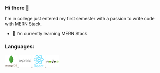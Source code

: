 ### Hi there 👋
I'm in college just entered my first semester with a passion to write code with MERN Stack.

- 🌱 I’m currently learning MERN Stack

<!--
**mgalihpp/mgalihpp** is a ✨ _special_ ✨ repository because its `README.md` (this file) appears on your GitHub profile.

Here are some ideas to get you started:

- 🔭 I’m currently working on ...
- 🌱 I’m currently learning ...
- 👯 I’m looking to collaborate on ...
- 🤔 I’m looking for help with ...
- 💬 Ask me about ...
- 📫 How to reach me: ...
- 😄 Pronouns: ...
- ⚡ Fun fact: ...
-->

<h3 align="left">Languages:</h3>
<p align="left">
<a href="https://www.mongodb.com/" target="_blank" rel="noreferrer" > <img src="https://raw.githubusercontent.com/devicons/devicon/master/icons/mongodb/mongodb-original-wordmark.svg" alt="mongodb" width="40" height="40" "/> </a>
<a href="https://expressjs.com" target="_blank" rel="noreferrer" "> <img src="https://raw.githubusercontent.com/devicons/devicon/master/icons/express/express-original-wordmark.svg" alt="express" width="40" height="40"/> </a>
<a href="https://reactjs.org/" target="_blank" rel="noreferrer" "> <img src="https://raw.githubusercontent.com/devicons/devicon/master/icons/react/react-original-wordmark.svg" alt="react" width="40" height="40"/> </a>
<a href="https://nodejs.org" target="_blank" rel="noreferrer" "> <img src="https://raw.githubusercontent.com/devicons/devicon/master/icons/nodejs/nodejs-original-wordmark.svg" alt="nodejs" width="40" height="40"/> </a>
</p>
